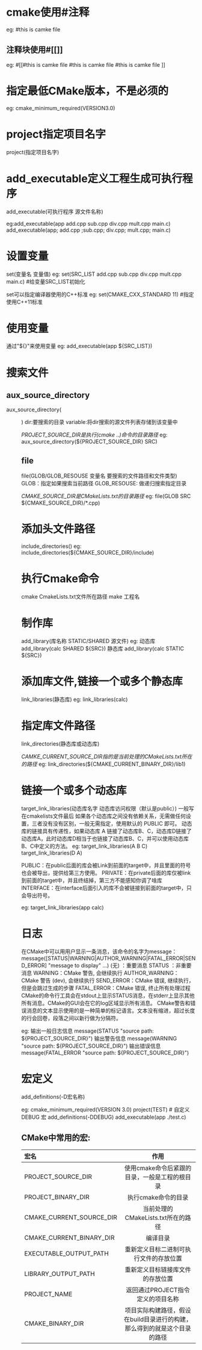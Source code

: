 # cmake使用#注释
  eg: #this is camke file
## 注释块使用#[[]]
  eg: #[[#this is camke file
        #this is camke file
        #this is camke file
      ]]

# 指定最低CMake版本，不是必须的
  eg: cmake_minimum_required(VERSION3.0)

# project指定项目名字
  project(指定项目名字)

# add_executable定义工程生成可执行程序
  add_executable(可执行程序 源文件名称)

  eg:add_executable(app add.cpp sub.cpp div.cpp mult.cpp main.c)
    add_executable(app; add.cpp ;sub.cpp; div.cpp; mult.cpp; main.c)

# 设置变量
  set(变量名 变量值)
  eg: set(SRC_LIST add.cpp sub.cpp div.cpp mult.cpp main.c)  #给变量SRC_LIST初始化

  set可以指定编译器使用的C++标准
  eg: set(CMAKE_CXX_STANDARD 11) #指定使用C++11标准

# 使用变量
  通过"${}"来使用变量
  eg: add_executable(app ${SRC_LIST})

# 搜索文件
  ## aux_source_directory

  aux_source_directory(<dir> <variable>)
  dir:要搜索的目录
  variable:将dir搜索的源文件列表存储到该变量中

  *PROJECT_SOURCE_DIR是执行(cmake ..)命令的目录路径*
  eg: aux_source_directory(${PROJECT_SOURCE_DIR} SRC)  

  ## file

  file(GLOB/GLOB_RESOUSE 变量名 要搜索的文件路径和文件类型)
  GLOB：指定如果搜索当前路径
  GLOB_RESOUSE: 做递归搜索指定目录

  *CMAKE_SOURCE_DIR是CMakeLists.txt的目录路径*
  eg: file(GLOB SRC ${CMAKE_SOURCE_DIR}/*.cpp) 

# 添加头文件路径
  include_directories()
  eg: include_directories(${CMAKE_SOURCE_DIR}/include)

# 执行Cmake命令
  cmake CmakeLists.txt文件所在路径
  make 工程名

# 制作库
  add_library(库名称 STATIC/SHARED 源文件)
  eg: 动态库 add_library(calc SHARED ${SRC})
      静态库 add_library(calc STATIC ${SRC})

# 添加库文件,链接一个或多个静态库
  link_libraries(静态库)
  eg: link_libraries(calc)

# 指定库文件路径
  link_directories(静态库或动态库)

  *CAMKE_CURRENT_SOURCE_DIR指的是当前处理的CMakeLists.txt所在的路径*
  eg: link_directories(${CMAKE_CURRENT_BINARY_DIR}/lib1)  

# 链接一个或多个动态库 
  target_link_libraries(动态库名字 动态库访问权限（默认是public）) 一般写在cmakelists文件最后
  如果各个动态库之间没有依赖关系，无需做任何设置，三者没有没有区别，一般无需指定，使用默认的 PUBLIC 即可。
  动态库的链接具有传递性，如果动态库 A 链接了动态库B、C，动态库D链接了动态库A，此时动态库D相当于也链接了动态库B、C，并可以使用动态库B、C中定义的方法。
  eg: target_link_libraries(A B C)
      target_link_libraries(D A)

  PUBLIC：在public后面的库会被Link到前面的target中，并且里面的符号也会被导出，提供给第三方使用。
  PRIVATE：在private后面的库仅被link到前面的target中，并且终结掉，第三方不能感知你调了啥库
  INTERFACE：在interface后面引入的库不会被链接到前面的target中，只会导出符号。

  eg: target_link_libraries(app calc)

# 日志
  在CMake中可以用用户显示一条消息，该命令的名字为message：
  message([STATUS|WARNING|AUTHOR_WARNING|FATAL_ERROR|SEND_ERROR] "message to display" ...)
  (无) ：重要消息
  STATUS ：非重要消息
  WARNING：CMake 警告, 会继续执行
  AUTHOR_WARNING：CMake 警告 (dev), 会继续执行
  SEND_ERROR：CMake 错误, 继续执行，但是会跳过生成的步骤
  FATAL_ERROR：CMake 错误, 终止所有处理过程
  CMake的命令行工具会在stdout上显示STATUS消息，在stderr上显示其他所有消息。CMake的GUI会在它的log区域显示所有消息。
  CMake警告和错误消息的文本显示使用的是一种简单的标记语言。文本没有缩进，超过长度的行会回卷，段落之间以新行做为分隔符。

  eg: 
    输出一般日志信息
    message(STATUS "source path: ${PROJECT_SOURCE_DIR}")
    输出警告信息
    message(WARNING "source path: ${PROJECT_SOURCE_DIR}")
    输出错误信息
    message(FATAL_ERROR "source path: ${PROJECT_SOURCE_DIR}")

# 宏定义
  add_definitions(-D宏名称)

  eg: cmake_minimum_required(VERSION 3.0)
      project(TEST)
      # 自定义 DEBUG 宏
      add_definitions(-DDEBUG)
      add_executable(app ./test.c)

  ## CMake中常用的宏:

  |  宏名  |  作用  |
  |:--------|:--------:|
  |  PROJECT_SOURCE_DIR | 使用cmake命令后紧跟的目录，一般是工程的根目录 |
  |  PROJECT_BINARY_DIR | 执行cmake命令的目录 |
  |  CMAKE_CURRENT_SOURCE_DIR | 当前处理的CMakeLists.txt所在的路径 |
  |  CMAKE_CURRENT_BINARY_DIR | 编译目录 |
  |  EXECUTABLE_OUTPUT_PATH | 重新定义目标二进制可执行文件的存放位置 |
  |  LIBRARY_OUTPUT_PATH | 重新定义目标链接库文件的存放位置 |
  |  PROJECT_NAME | 返回通过PROJECT指令定义的项目名称 |
  |  CMAKE_BINARY_DIR | 项目实际构建路径，假设在build目录进行的构建，那么得到的就是这个目录的路径 |

